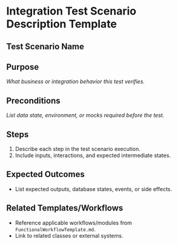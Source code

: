 # Integration Test Scenario Description Template

## Test Scenario Name

## Purpose

_What business or integration behavior this test verifies._

## Preconditions

_List data state, environment, or mocks required before the test._

## Steps

1. Describe each step in the test scenario execution.
2. Include inputs, interactions, and expected intermediate states.

## Expected Outcomes

- List expected outputs, database states, events, or side effects.

## Related Templates/Workflows

- Reference applicable workflows/modules from `FunctionalWorkflowTemplate.md`.
- Link to related classes or external systems.
